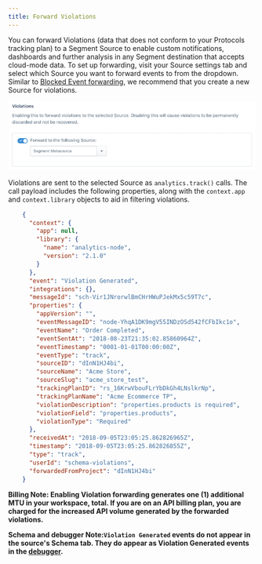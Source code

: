 ```yaml
---
title: Forward Violations
---
```


You can forward Violations (data that does not conform to your Protocols tracking plan) to a Segment Source to enable custom notifications, dashboards and further analysis in any Segment destination that accepts cloud-mode data. To set up forwarding, visit your Source settings tab and select which Source you want to forward events to from the dropdown. Similar to [Blocked Event forwarding](/docs/protocols/enforce/forward-blocked-events/), we recommend that you create a new Source for violations.

![](../images/violation_forwarding.png)


Violations are sent to the selected Source as `analytics.track()` calls. The call payload includes the following properties, along with the `context.app` and `context.library` objects to aid in filtering violations.

```json
    {
      "context": {
        "app": null,
        "library": {
          "name": "analytics-node",
          "version": "2.1.0"
        }
      },
      "event": "Violation Generated",
      "integrations": {},
      "messageId": "sch-Vir1JNrorwlBmCHrHWuPJekMx5c59T7c",
      "properties": {
        "appVersion": "",
        "eventMessageID": "node-YhqA1DK9mgV55INDzOSd542fCFbIkc1o",
        "eventName": "Order Completed",
        "eventSentAt": "2018-08-23T21:35:02.85860964Z",
        "eventTimestamp": "0001-01-01T00:00:00Z",
        "eventType": "track",
        "sourceID": "dInN1HJ4bi",
        "sourceName": "Acme Store",
        "sourceSlug": "acme_store_test",
        "trackingPlanID": "rs_16KrwVbouFLrYbDkGh4LNslkrNp",
        "trackingPlanName": "Acme Ecommerce TP",
        "violationDescription": "properties.products is required",
        "violationField": "properties.products",
        "violationType": "Required"
      },
      "receivedAt": "2018-09-05T23:05:25.862826965Z",
      "timestamp": "2018-09-05T23:05:25.862826855Z",
      "type": "track",
      "userId": "schema-violations",
      "forwardedFromProject": "dInN1HJ4bi"
    }
```

**Billing Note: Enabling Violation forwarding generates one (1) additional MTU in your workspace, total. If you are on an API billing plan, you are charged for the increased API volume generated by the forwarded violations.**

**Schema and debugger Note:`Violation Generated` events do not appear in the source's Schema tab. They do appear as Violation Generated events in the [debugger](/docs/connections/sources/debugger/).**
